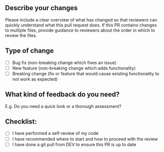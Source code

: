 ## Describe your changes

Please include a clear overview of what has changed so that reviewers can quickly understand what this pull request does. If this PR contains changes to multiple files, provide guidance to reviewers about the order in which to review the files.

## Type of change

- [ ] Bug fix (non-breaking change which fixes an issue)
- [ ] New feature (non-breaking change which adds functionality)
- [ ] Breaking change (fix or feature that would cause existing functionality to not work as expected)

## What kind of feedback do you need?

E.g. Do you need a quick look or a thorough assessment?

## Checklist:

- [ ] I have performed a self-review of my code
- [ ] I have recommended where to start and how to proceed with the review
- [ ] I have done a git pull from DEV to ensure this PR is up to date